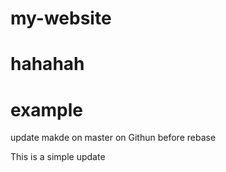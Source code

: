 # my-website
# hahahah
# example

update makde on master on Githun before rebase

This is a simple update
